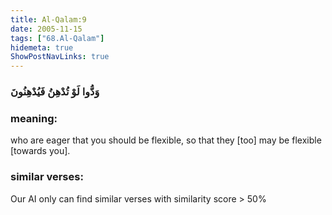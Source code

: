 ```yaml
---
title: Al-Qalam:9
date: 2005-11-15
tags: ["68.Al-Qalam"]
hidemeta: true 
ShowPostNavLinks: true 
---
```

### وَدُّوا لَوْ تُدْهِنُ فَيُدْهِنُونَ
### meaning: 
who are eager that you should be flexible, so that they [too] may be flexible [towards you].
### similar verses: 

Our AI only can find similar verses with similarity score > 50% 




